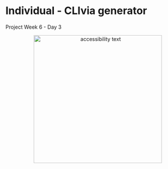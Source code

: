 # Individual - CLIvia generator
Project Week 6 - Day 3

<p align="center">
  <img src="https://i.ibb.co/TYHNbsD/proyecto6.png" width="350" alt="accessibility text">
</p>
